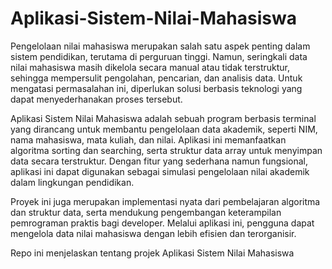 # Aplikasi-Sistem-Nilai-Mahasiswa

Pengelolaan nilai mahasiswa merupakan salah satu aspek penting dalam sistem pendidikan, terutama di perguruan tinggi. Namun, seringkali data nilai mahasiswa masih dikelola secara manual atau tidak terstruktur, sehingga mempersulit pengolahan, pencarian, dan analisis data. Untuk mengatasi permasalahan ini, diperlukan solusi berbasis teknologi yang dapat menyederhanakan proses tersebut.

Aplikasi Sistem Nilai Mahasiswa adalah sebuah program berbasis terminal yang dirancang untuk membantu pengelolaan data akademik, seperti NIM, nama mahasiswa, mata kuliah, dan nilai. Aplikasi ini memanfaatkan algoritma sorting dan searching, serta struktur data array untuk menyimpan data secara terstruktur. Dengan fitur yang sederhana namun fungsional, aplikasi ini dapat digunakan sebagai simulasi pengelolaan nilai akademik dalam lingkungan pendidikan.

Proyek ini juga merupakan implementasi nyata dari pembelajaran algoritma dan struktur data, serta mendukung pengembangan keterampilan pemrograman praktis bagi developer. Melalui aplikasi ini, pengguna dapat mengelola data nilai mahasiswa dengan lebih efisien dan terorganisir.


Repo ini menjelaskan tentang projek Aplikasi Sistem Nilai Mahasiswa
